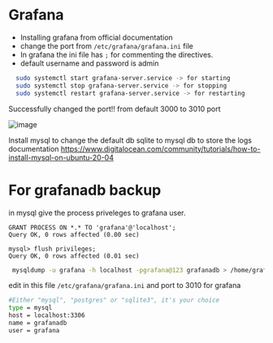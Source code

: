 # Grafana
- Installing grafana from official documentation
- change the port from `/etc/grafana/grafana.ini` file
- In grafana the ini file has `;` for commenting the directives.
- default username and password is admin
```sh
  sudo systemctl start grafana-server.service -> for starting
  sudo systemctl stop grafana-server.service -> for stopping
  sudo systemctl restart grafana-server.service -> for restarting
```
Successfully changed the port!! from default 3000 to 3010 port

![image](https://github.com/mallikharjuna160003/30-Days-of-AWS/assets/74324685/b77c0fe4-27ab-46ba-a57a-1ce2c9e97059)

Install mysql to change the default db sqlite to mysql db to store the logs
documentation https://www.digitalocean.com/community/tutorials/how-to-install-mysql-on-ubuntu-20-04

# For grafanadb backup
in mysql give the process priveleges to grafana user.
```mysql
GRANT PROCESS ON *.* TO 'grafana'@'localhost';
Query OK, 0 rows affected (0.00 sec)

mysql> flush privileges;
Query OK, 0 rows affected (0.01 sec)
```
```sh
 mysqldump -u grafana -h localhost -pgrafana@123 grafanadb > /home/grafanaadmin/grafana.sql
```
edit in this file ```/etc/grafana/grafana.ini``` and port to 3010 for grafana

```sh
#Either "mysql", "postgres" or "sqlite3", it's your choice
type = mysql 
host = localhost:3306
name = grafanadb
user = grafana
```
